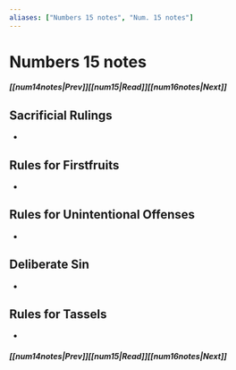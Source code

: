```yaml
---
aliases: ["Numbers 15 notes", "Num. 15 notes"]
---
```

# Numbers 15 notes
##### <span class=arrow-left></span>[[num14notes|Prev]]<span class=navigation-separator></span>[[num15|Read]]<span class=navigation-separator></span>[[num16notes|Next]]<span class=arrow-right></span>
## Sacrificial Rulings
- 
## Rules for Firstfruits
- 
## Rules for Unintentional Offenses
- 
## Deliberate Sin
- 
## Rules for Tassels
- 
##### <span class=arrow-left></span>[[num14notes|Prev]]<span class=navigation-separator></span>[[num15|Read]]<span class=navigation-separator></span>[[num16notes|Next]]<span class=arrow-right></span>